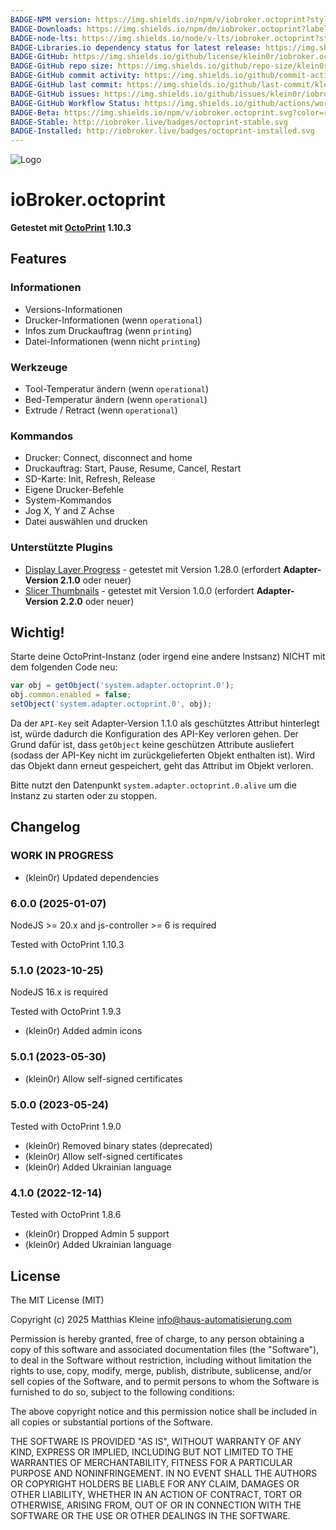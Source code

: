 ```yaml
---
BADGE-NPM version: https://img.shields.io/npm/v/iobroker.octoprint?style=flat-square
BADGE-Downloads: https://img.shields.io/npm/dm/iobroker.octoprint?label=npm%20downloads&style=flat-square
BADGE-node-lts: https://img.shields.io/node/v-lts/iobroker.octoprint?style=flat-square
BADGE-Libraries.io dependency status for latest release: https://img.shields.io/librariesio/release/npm/iobroker.octoprint?label=npm%20dependencies&style=flat-square
BADGE-GitHub: https://img.shields.io/github/license/klein0r/iobroker.octoprint?style=flat-square
BADGE-GitHub repo size: https://img.shields.io/github/repo-size/klein0r/iobroker.octoprint?logo=github&style=flat-square
BADGE-GitHub commit activity: https://img.shields.io/github/commit-activity/m/klein0r/iobroker.octoprint?logo=github&style=flat-square
BADGE-GitHub last commit: https://img.shields.io/github/last-commit/klein0r/iobroker.octoprint?logo=github&style=flat-square
BADGE-GitHub issues: https://img.shields.io/github/issues/klein0r/iobroker.octoprint?logo=github&style=flat-square
BADGE-GitHub Workflow Status: https://img.shields.io/github/actions/workflow/status/klein0r/iobroker.octoprint/test-and-release.yml?branch=master&logo=github&style=flat-square
BADGE-Beta: https://img.shields.io/npm/v/iobroker.octoprint.svg?color=red&label=beta
BADGE-Stable: http://iobroker.live/badges/octoprint-stable.svg
BADGE-Installed: http://iobroker.live/badges/octoprint-installed.svg
---
```

![Logo](../../admin/octoprint.png)

# ioBroker.octoprint

**Getestet mit [OctoPrint](https://github.com/OctoPrint/OctoPrint/releases) 1.10.3**

## Features

### Informationen

- Versions-Informationen
- Drucker-Informationen (wenn ``operational``)
- Infos zum Druckauftrag (wenn ``printing``)
- Datei-Informationen (wenn nicht ``printing``)

### Werkzeuge

- Tool-Temperatur ändern (wenn ``operational``)
- Bed-Temperatur ändern (wenn ``operational``)
- Extrude / Retract (wenn ``operational``)

### Kommandos

- Drucker: Connect, disconnect and home
- Druckauftrag: Start, Pause, Resume, Cancel, Restart
- SD-Karte: Init, Refresh, Release
- Eigene Drucker-Befehle
- System-Kommandos
- Jog X, Y and Z Achse
- Datei auswählen und drucken

### Unterstützte Plugins

- [Display Layer Progress](https://github.com/OllisGit/OctoPrint-DisplayLayerProgress) - getestet mit Version 1.28.0 (erfordert **Adapter-Version 2.1.0** oder neuer)
- [Slicer Thumbnails](https://github.com/jneilliii/OctoPrint-PrusaSlicerThumbnails) - getestet mit Version 1.0.0 (erfordert **Adapter-Version 2.2.0** oder neuer)

## Wichtig!

Starte deine OctoPrint-Instanz (oder irgend eine andere Instsanz) NICHT mit dem folgenden Code neu:

```javascript
var obj = getObject('system.adapter.octoprint.0');
obj.common.enabled = false;
setObject('system.adapter.octoprint.0', obj);
```

Da der `API-Key` seit Adapter-Version 1.1.0 als geschütztes Attribut hinterlegt ist, würde dadurch die Konfiguration des API-Key verloren gehen. Der Grund dafür ist, dass `getObject` keine geschützen Attribute ausliefert (sodass der API-Key nicht im zurückgelieferten Objekt enthalten ist). Wird das Objekt dann erneut gespeichert, geht das Attribut im Objekt verloren.

Bitte nutzt den Datenpunkt `system.adapter.octoprint.0.alive` um die Instanz zu starten oder zu stoppen.

## Changelog

<!--
  Placeholder for the next version (at the beginning of the line):
  ### **WORK IN PROGRESS**
-->
### **WORK IN PROGRESS**

* (klein0r) Updated dependencies

### 6.0.0 (2025-01-07)

NodeJS >= 20.x and js-controller >= 6 is required

Tested with OctoPrint 1.10.3

### 5.1.0 (2023-10-25)

NodeJS 16.x is required

Tested with OctoPrint 1.9.3

* (klein0r) Added admin icons

### 5.0.1 (2023-05-30)

* (klein0r) Allow self-signed certificates

### 5.0.0 (2023-05-24)

Tested with OctoPrint 1.9.0

* (klein0r) Removed binary states (deprecated)
* (klein0r) Allow self-signed certificates
* (klein0r) Added Ukrainian language

### 4.1.0 (2022-12-14)

Tested with OctoPrint 1.8.6

* (klein0r) Dropped Admin 5 support
* (klein0r) Added Ukrainian language

## License

The MIT License (MIT)

Copyright (c) 2025 Matthias Kleine <info@haus-automatisierung.com>

Permission is hereby granted, free of charge, to any person obtaining a copy
of this software and associated documentation files (the "Software"), to deal
in the Software without restriction, including without limitation the rights
to use, copy, modify, merge, publish, distribute, sublicense, and/or sell
copies of the Software, and to permit persons to whom the Software is
furnished to do so, subject to the following conditions:

The above copyright notice and this permission notice shall be included in
all copies or substantial portions of the Software.

THE SOFTWARE IS PROVIDED "AS IS", WITHOUT WARRANTY OF ANY KIND, EXPRESS OR
IMPLIED, INCLUDING BUT NOT LIMITED TO THE WARRANTIES OF MERCHANTABILITY,
FITNESS FOR A PARTICULAR PURPOSE AND NONINFRINGEMENT. IN NO EVENT SHALL THE
AUTHORS OR COPYRIGHT HOLDERS BE LIABLE FOR ANY CLAIM, DAMAGES OR OTHER
LIABILITY, WHETHER IN AN ACTION OF CONTRACT, TORT OR OTHERWISE, ARISING FROM,
OUT OF OR IN CONNECTION WITH THE SOFTWARE OR THE USE OR OTHER DEALINGS IN
THE SOFTWARE.